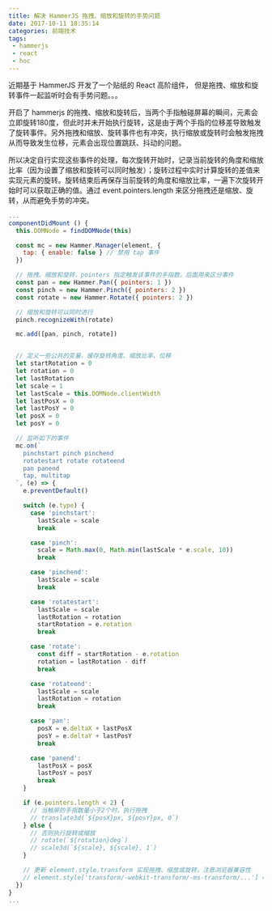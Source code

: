 ```yaml
---
title: 解决 HammerJS 拖拽、缩放和旋转的手势问题
date: 2017-10-11 18:35:14
categories: 前端技术
tags:
 - hammerjs
 - react
 - hoc
---
```


近期基于 HammerJS 开发了一个贴纸的 React 高阶组件，
但是拖拽、缩放和旋转事件一起监听时会有手势问题。。。

<!-- more -->

开启了 hammerjs 的拖拽、缩放和旋转后，当两个手指触碰屏幕的瞬间，元素会立即旋转180度，但此时并未开始执行旋转，这是由于两个手指的位移差导致触发了旋转事件。另外拖拽和缩放、旋转事件也有冲突，执行缩放或旋转时会触发拖拽从而导致发生位移，元素会出现位置跳跃、抖动的问题。

所以决定自行实现这些事件的处理，每次旋转开始时，记录当前旋转的角度和缩放比率（因为设置了缩放和旋转可以同时触发）；旋转过程中实时计算旋转的差值来实现元素的旋转。旋转结束后再保存当前旋转的角度和缩放比率，一遍下次旋转开始时可以获取正确的值。通过 event.pointers.length 来区分拖拽还是缩放、旋转，从而避免手势的冲突。

```javascript
...
componentDidMount () {
  this.DOMNode = findDOMNode(this)

  const mc = new Hammer.Manager(element, {
    tap: { enable: false } // 禁用 tap 事件
  })

  // 拖拽、缩放和旋转，pointers 指定触发该事件的手指数，后面用来区分事件
  const pan = new Hammer.Pan({ pointers: 1 })
  const pinch = new Hammer.Pinch({ pointers: 2 })
  const rotate = new Hammer.Rotate({ pointers: 2 })

  // 缩放和旋转可以同时进行
  pinch.recognizeWith(rotate)

  mc.add([pan, pinch, rotate])


  // 定义一些公共的变量，缓存旋转角度、缩放比率、位移
  let startRotation = 0
  let rotation = 0
  let lastRotation
  let scale = 1
  let lastScale = this.DOMNode.clientWidth
  let lastPosX = 0
  let lastPosY = 0
  let posX = 0
  let posY = 0

  // 监听如下的事件
  mc.on(`
    pinchstart pinch pinchend
    rotatestart rotate rotateend
    pan panend
    tap, multitap
  `, (e) => {
    e.preventDefault()

    switch (e.type) {
      case 'pinchstart':
        lastScale = scale
        break

      case 'pinch':
        scale = Math.max(0, Math.min(lastScale * e.scale, 10))
        break

      case 'pinchend':
        lastScale = scale
        break

      case 'rotatestart':
        lastScale = scale
        lastRotation = rotation
        startRotation = e.rotation
        break

      case 'rotate':
        const diff = startRotation - e.rotation
        rotation = lastRotation - diff
        break

      case 'rotateend':
        lastScale = scale
        lastRotation = rotation
        break

      case 'pan':
        posX = e.deltaX + lastPosX
        posY = e.deltaY + lastPosY
        break

      case 'panend':
        lastPosX = posX
        lastPosY = posY
        break
    }

    if (e.pointers.length < 2) {
      // 当触屏的手指数量小于2个时，执行拖拽
      // translate3d(`${posX}px, ${posY}px, 0`)
    } else {
      // 否则执行旋转或缩放
      // rotate(`${rotation}deg`)
      // scale3d(`${scale}, ${scale}, 1`)
    }

    // 更新 element.style.transform 实现拖拽、缩放或旋转，注意浏览器兼容性
    // element.style['transform/-webkit-transform/-ms-transform/...'] = translate3d rotate scale3d
  })
}
...
```
